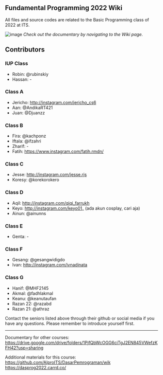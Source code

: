 ## Fundamental Programming 2022 Wiki
All files and source codes are related to the Basic Programming class of 2022 at ITS.

![image](https://user-images.githubusercontent.com/117990315/210136544-a3bd4314-f8d5-4000-b2d8-356f94bbb6c7.png)
<i>Check out the documentary by navigating to the Wiki page.</i>

## Contributors
### IUP Class
- Robin: @rubinskiy
- Hassan: -

### Class A
- Jericho: http://instagram.com/jericho_cs6
- Aan: @AndikaRT421
- Juan: @Djuanzz

### Class B
- Fira: @kachponz
- Iftala: @ifzahri
- Zharif: -
- Fatih: https://www.instagram.com/fatih.rmdn/

### Class C 
- Jesse: http://instagram.com/jesse.rjs
- Koresy: @korekorokero

### Class D

- Aqil: http://instagram.com/qiqi_farrukh
- Keyo: http://instagram.com/keyo01_ (ada akun cosplay, cari aja)
- Ainun: @ainunns

### Class E
- Genta: -

### Class F
- Gesang: @gesangwidigdo
- Ivan: http://instagram.com/ivnadinata

### Class G
- Hanif: @MHF2145
- Akmal: @fadhlakmal
- Keanu: @keanutaufan
- Razan 22: @razabd
- Razan 21: @athraz

Contact the seniors listed above through their github or social media if you have any questions. Please remember to introduce yourself first.
***

Documentary for other courses:
https://drive.google.com/drive/folders/1PjfQbWcOGG6ciTgJ2EN845VWefzKFH42?usp=sharing

Additional materials for this course:
https://github.com/AlproITS/DasarPemrograman/wik
https://dasprog2022.carrd.co/
